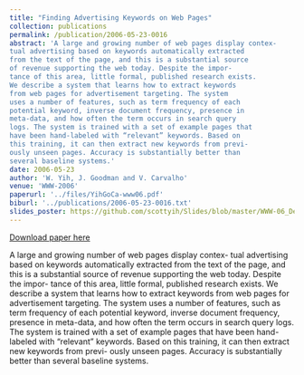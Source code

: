 ```yaml
---
title: "Finding Advertising Keywords on Web Pages"
collection: publications
permalink: /publication/2006-05-23-0016
abstract: 'A large and growing number of web pages display contex-
tual advertising based on keywords automatically extracted
from the text of the page, and this is a substantial source
of revenue supporting the web today. Despite the impor-
tance of this area, little formal, published research exists.
We describe a system that learns how to extract keywords
from web pages for advertisement targeting. The system
uses a number of features, such as term frequency of each
potential keyword, inverse document frequency, presence in
meta-data, and how often the term occurs in search query
logs. The system is trained with a set of example pages that
have been hand-labeled with “relevant” keywords. Based on
this training, it can then extract new keywords from previ-
ously unseen pages. Accuracy is substantially better than
several baseline systems.'
date: 2006-05-23
author: 'W. Yih, J. Goodman and V. Carvalho'
venue: 'WWW-2006'
paperurl: '../files/YihGoCa-www06.pdf'
biburl: '../publications/2006-05-23-0016.txt'
slides_poster: https://github.com/scottyih/Slides/blob/master/WWW-06_Deck.pptx
---
```


<a href='../files/YihGoCa-www06.pdf'>Download paper here</a>

A large and growing number of web pages display contex-
tual advertising based on keywords automatically extracted
from the text of the page, and this is a substantial source
of revenue supporting the web today. Despite the impor-
tance of this area, little formal, published research exists.
We describe a system that learns how to extract keywords
from web pages for advertisement targeting. The system
uses a number of features, such as term frequency of each
potential keyword, inverse document frequency, presence in
meta-data, and how often the term occurs in search query
logs. The system is trained with a set of example pages that
have been hand-labeled with “relevant” keywords. Based on
this training, it can then extract new keywords from previ-
ously unseen pages. Accuracy is substantially better than
several baseline systems.

